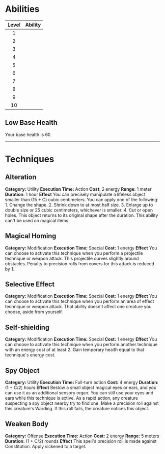 # Abilities
| Level | Ability |
| :---: | ------- |
|   1   |         |
|   2   |         |
|   3   |         |
|   4   |         |
|   5   |         |
|   6   |         |
|   7   |         |
|   8   |         |
|   9   |         |
|  10   |         |
## Low Base Health
Your base health is 60.


---
# Techniques
## Alteration
**Category:** Utility
**Execution Time:** Action
**Cost:** 2 energy
**Range:** 1 meter
**Duration:** 1 hour
**Effect**
	You can precisely manipulate a lifeless object smaller than (15 + C) cubic centimeters. You can apply one of the following:
	1. Change the shape.
	2. Shrink down to at most half size.
	3. Enlarge up to double size or 25 cubic centimeters, whichever is smaller.
	4. Cut or open holes.
	This object returns to its original shape after the duration. This ability can't be used on magical items.

## Magical Homing
**Category:** Modification
**Execution Time:** Special
**Cost:** 1 energy
**Effect**
	You can choose to activate this technique when you perform a projectile technique or weapon attack.
	This projectile curves slightly around obstacles. Penalty to precision rolls from covers for this attack is reduced by 1.

## Selective Effect
**Category:** Modification
**Execution Time:** Special
**Cost:** 1 energy
**Effect**
	You can choose to activate this technique when you perform an area of effect technique or weapon attack.
	That ability doesn't affect one creature you choose, aside from yourself.

## Self-shielding
**Category:** Modification
**Execution Time:** Special
**Cost:** 1 energy
**Effect**
	You can choose to activate this technique when you perform another technique with an energy cost of at least 2.
	Gain temporary health equal to that technique's energy cost.

## Spy Object
**Category:** Utility
**Execution Time:** Full-turn action
**Cost:** 4 energy
**Duration:** (1 + C/2) hours
**Effect**
	Bestow a small object magical eyes or ears, and you can use it as an additional sensory organ. You can still use your eyes and ears while this technique is active.
	As a rapid action, any creature suspecting a spy object nearby try to find one. Make a precision roll against this creature's Warding. If this roll fails, the creature notices this object.

## Weaken Body
**Category:** Offense
**Execution Time:** Action
**Cost:** 2 energy 
**Range:** 5 meters
**Duration:** (1 + C/2) rounds
**Effect**
	This spell's precision roll is made against Constitution. 
	Apply sickened to a target. 